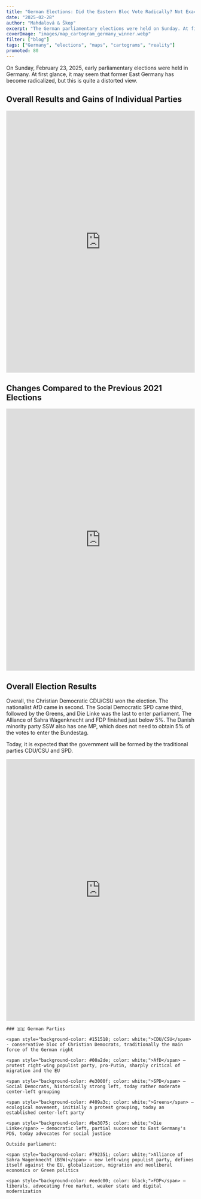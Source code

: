 ```yaml
---
title: "German Elections: Did the Eastern Bloc Vote Radically? Not Exactly"
date: "2025-02-28"
author: "Mahdalová & Škop"
excerpt: "The German parliamentary elections were held on Sunday. At first glance, it may seem that former East Germany has become radicalized, but this is quite a distorted view."
coverImage: "images/map_cartogram_germany_winner.webp"
filter: ["blog"]
tags: ["Germany", "elections", "maps", "cartograms", "reality"]
promoted: 80
---
```


On Sunday, February 23, 2025, early parliamentary elections were held in Germany. At first glance, it may seem that former East Germany has become radicalized, but this is quite a distorted view.

<ScrollyTelling yamlFile="scrollytelling.yaml" />

## Overall Results and Gains of Individual Parties
<iframe src='https://flo.uri.sh/visualisation/21864811/embed' title='Interactive or visual content' className='flourish-embed-iframe' frameBorder='0' scrolling='no' width="100%" height="700px" allowFullScreen></iframe>

## Changes Compared to the Previous 2021 Elections
<iframe src='https://flo.uri.sh/visualisation/21865071/embed' title='Interactive or visual content' className='flourish-embed-iframe' frameBorder='0' scrolling='no' width="100%" height="700px" allowFullScreen></iframe>

## Overall Election Results
Overall, the Christian Democratic CDU/CSU won the election. The nationalist AfD came in second. The Social Democratic SPD came third, followed by the Greens, and Die Linke was the last to enter parliament. The Alliance of Sahra Wagenknecht and FDP finished just below 5%. The Danish minority party SSW also has one MP, which does not need to obtain 5% of the votes to enter the Bundestag.

Today, it is expected that the government will be formed by the traditional parties CDU/CSU and SPD.
<iframe src='https://flo.uri.sh/visualisation/21865681/embed' title='Interactive or visual content' className='flourish-embed-iframe' frameBorder='0' scrolling='no' width="100%" height="700px" allowFullScreen></iframe>


```box
### 🇩🇪 German Parties

<span style="background-color: #151518; color: white;">CDU/CSU</span> - conservative bloc of Christian Democrats, traditionally the main force of the German right

<span style="background-color: #00a2de; color: white;">AfD</span> – protest right-wing populist party, pro-Putin, sharply critical of migration and the EU

<span style="background-color: #e3000f; color: white;">SPD</span> – Social Democrats, historically strong left, today rather moderate center-left grouping

<span style="background-color: #409a3c; color: white;">Greens</span> – ecological movement, initially a protest grouping, today an established center-left party

<span style="background-color: #be3075; color: white;">Die Linke</span> – democratic left, partial successor to East Germany's PDS, today advocates for social justice

Outside parliament:

<span style="background-color: #792351; color: white;">Alliance of Sahra Wagenknecht (BSW)</span> – new left-wing populist party, defines itself against the EU, globalization, migration and neoliberal economics or Green politics

<span style="background-color: #eedc00; color: black;">FDP</span> – liberals, advocating free market, weaker state and digital modernization

```